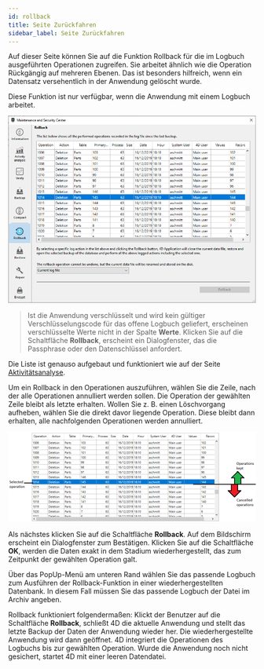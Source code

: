 ```yaml
---
id: rollback
title: Seite Zurückfahren
sidebar_label: Seite Zurückfahren
---
```


Auf dieser Seite können Sie auf die Funktion Rollback für die im Logbuch ausgeführten Operationen zugreifen. Sie arbeitet ähnlich wie die Operation Rückgängig auf mehreren Ebenen. Das ist besonders hilfreich, wenn ein Datensatz versehentlich in der Anwendung gelöscht wurde.

Diese Funktion ist nur verfügbar, wenn die Anwendung mit einem Logbuch arbeitet.

![](../assets/en/MSC/MSC_rollback1.png)

> Ist die Anwendung verschlüsselt und wird kein gültiger Verschlüsselungscode für das offene Logbuch geliefert, erscheinen verschlüsselte Werte nicht in der Spalte **Werte**. Klicken Sie auf die Schaltfläche **Rollback**, erscheint ein Dialogfenster, das die Passphrase oder den Datenschlüssel anfordert.

Die Liste ist genauso aufgebaut und funktioniert wie auf der Seite [Aktivitätsanalyse](analysis.md).

Um ein Rollback in den Operationen auszuführen, wählen Sie die Zeile, nach der alle Operationen annulliert werden sollen. Die Operation der gewählten Zeile bleibt als letzte erhalten. Wollen Sie z. B. einen Löschvorgang aufheben, wählen Sie die direkt davor liegende Operation. Diese bleibt dann erhalten, alle nachfolgenden Operationen werden annulliert.

![](../assets/en/MSC/MSC_rollback2.png)

Als nächstes klicken Sie auf die Schaltfläche **Rollback**. Auf dem Bildschirm erscheint ein Dialogfenster zum Bestätigen. Klicken Sie auf die Schaltfläche **OK**, werden die Daten exakt in dem Stadium wiederhergestellt, das zum Zeitpunkt der gewählten Operation galt.

Über das PopUp-Menü am unteren Rand wählen Sie das passende Logbuch zum Ausführen der Rollback-Funktion in einer wiederhergestellten Datenbank. In diesem Fall müssen Sie das passende Logbuch der Datei im Archiv angeben.

Rollback funktioniert folgendermaßen: Klickt der Benutzer auf die Schaltfläche **Rollback**, schließt 4D die aktuelle Anwendung und stellt das letzte Backup der Daten der Anwendung wieder her. Die wiederhergestellte Anwendung wird dann geöffnet. 4D integriert die Operationen des Logbuchs bis zur gewählten Operation. Wurde die Anwendung noch nicht gesichert, startet 4D mit einer leeren Datendatei.